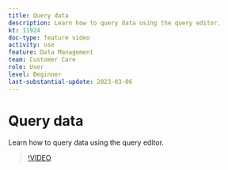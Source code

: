 ```yaml
---
title: Query data
description: Learn how to query data using the query editor.
kt: 11924
doc-type: feature video
activity: use
feature: Data Management
team: Customer Care
role: User
level: Beginner
last-substantial-update: 2023-03-06
---
```


# Query data

Learn how to query data using the query editor.

>[!VIDEO](https://video.tv.adobe.com/v/3415814?quality=12&learn=on)

